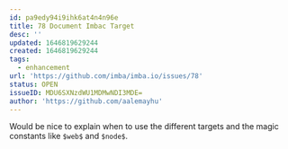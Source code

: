 ```yaml
---
id: pa9edy94i9ihk6at4n4n96e
title: 78 Document Imbac Target
desc: ''
updated: 1646819629244
created: 1646819629244
tags:
  - enhancement
url: 'https://github.com/imba/imba.io/issues/78'
status: OPEN
issueID: MDU6SXNzdWU1MDMwNDI3MDE=
author: 'https://github.com/aalemayhu'
---
```

Would be nice to explain when to use the different targets and the magic constants like `$web$` and `$node$`.
